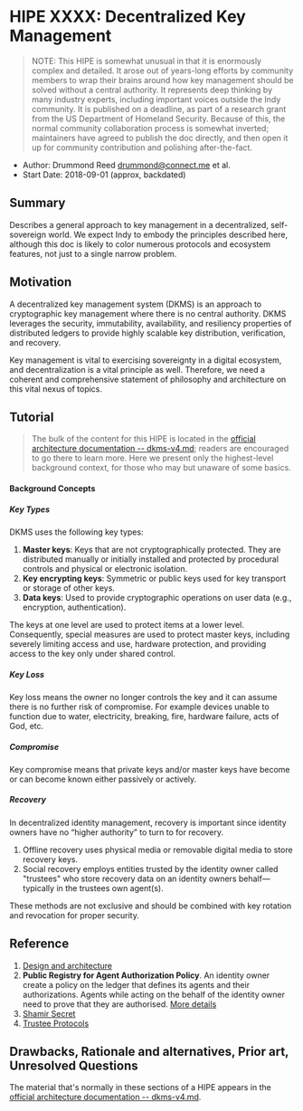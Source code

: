# HIPE XXXX: Decentralized Key Management
>NOTE: This HIPE is somewhat unusual in that it is enormously
complex and detailed. It arose out of years-long efforts by community members
to wrap their brains around how key management should be solved
without a central authority. It represents deep thinking by many
industry experts, including important voices outside the Indy
community. It is published on a deadline, as part of a research
grant from the US Department of Homeland Security. Because of this,
the normal community collaboration process is somewhat inverted;
maintainers have agreed to publish the doc directly, and then open
it up for community contribution and polishing after-the-fact.

- Author: Drummond Reed <drummond@connect.me> et al.
- Start Date: 2018-09-01 (approx, backdated)

## Summary
[summary]: #summary

Describes a general approach to key management in a decentralized,
self-sovereign world. We expect Indy to embody the principles
described here, although this doc is likely to color numerous
protocols and ecosystem features, not just to a single narrow
problem.

## Motivation
[motivation]: #motivation

A decentralized key management system (DKMS) is an approach to cryptographic key
management where there is no central authority. DKMS leverages the security,
immutability, availability, and resiliency properties of distributed ledgers
to provide highly scalable key distribution, verification, and recovery.

Key management is vital to exercising sovereignty in a digital ecosystem,
and decentralization is a vital principle as well. Therefore, we need a
coherent and comprehensive statement of philosophy and architecture on
this vital nexus of topics.

## Tutorial
[tutorial]: #tutorial

>The bulk of the content for this HIPE is located in the [official architecture
documentation -- dkms-v4.md](dkms-v4.md); readers are encouraged to go there to learn more. Here
we present only the highest-level background context, for those who may but unaware
of some basics. 

#### Background Concepts
##### Key Types
DKMS uses the following key types:
1. **Master keys**: Keys that are not cryptographically protected. They are distributed manually or
initially installed and protected by procedural controls and physical or electronic isolation.
2. **Key encrypting keys**: Symmetric or public keys used for key transport or storage of other keys.
3. **Data keys**: Used to provide cryptographic operations on user data (e.g., encryption, authentication).

The keys at one level are used to protect items at a lower level. Consequently, special measures
are used to protect master keys, including severely limiting access and use, hardware protection,
and providing access to the key only under shared control.

##### Key Loss
Key loss means the owner no longer controls the key and it can assume there is no further risk of compromise. For example devices unable to function due to water, electricity, breaking, fire, hardware failure, acts of God, etc.

##### Compromise
Key compromise means that private keys and/or master keys have become or can become known either passively or actively.

##### Recovery
In decentralized identity management, recovery is important since identity owners have no “higher authority”
to turn to for recovery.
1. Offline recovery uses physical media or removable digital media to store recovery keys.
2. Social recovery employs entities trusted by the identity owner called "trustees" who store recovery data on an identity owners behalf—typically
in the trustees own agent(s).

These methods are not exclusive and should be combined with key rotation and revocation for proper security.

## Reference
1. [Design and architecture](dkms-v4.md)
2. **Public Registry for Agent Authorization Policy**. An identity owner create a policy on the ledger that defines its agents and their authorizations. 
   Agents while acting on the behalf of the identity owner need to prove that they are authorised. [More details](pdf/Agent%20Authorization%20Policy.pdf)
3. [Shamir Secret](shamir_secret.md)
4. [Trustee Protocols](trustee_protocols.md)
     

## Drawbacks, Rationale and alternatives, Prior art, Unresolved Questions

The material that's normally in these sections of a HIPE appears in 
the [official architecture documentation -- dkms-v4.md](dkms-v4.md).